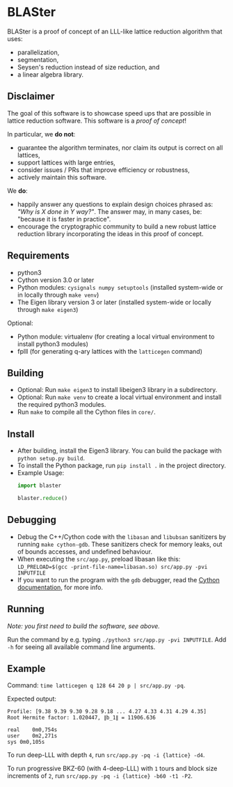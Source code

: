 # BLASter

BLASter is a proof of concept of an LLL-like lattice reduction algorithm that uses:

- parallelization,
- segmentation,
- Seysen's reduction instead of size reduction, and
- a linear algebra library.

## Disclaimer

The goal of this software is to showcase speed ups that are possible in lattice reduction software.
This software is a *proof of concept*!

In particular, we **do not**:

- guarantee the algorithm terminates, nor claim its output is correct on all lattices,
- support lattices with large entries,
- consider issues / PRs that improve efficiency or robustness,
- actively maintain this software.

We **do**:

- happily answer any questions to explain design choices phrased as: *"Why is X done in Y way?"*. The answer may, in many cases, be: "because it is faster in practice".
- encourage the cryptographic community to build a new robust lattice reduction library incorporating the ideas in this proof of concept.

## Requirements

- python3
- Cython version 3.0 or later
- Python modules: `cysignals numpy setuptools` (installed system-wide or in locally through `make venv`)
- The Eigen library version 3 or later (installed system-wide or locally through `make eigen3`)

Optional:

- Python module: virtualenv (for creating a local virtual environment to install python3 modules)
- fplll (for generating q-ary lattices with the `latticegen` command)

## Building

- Optional: Run `make eigen3` to install libeigen3 library in a subdirectory.
- Optional: Run `make venv` to create a local virtual environment and install the required python3 modules.
- Run `make` to compile all the Cython files in `core/`.

## Install

- After building, install the Eigen3 library. You can build the package with `python setup.py build`.
- To install the Python package, run `pip install .` in the project directory.
- Example Usage:
    ```python
    import blaster

    blaster.reduce()
    ```

## Debugging

- Debug the C++/Cython code with the `libasan` and `libubsan` sanitizers by running `make cython-gdb`.
    These sanitizers check for memory leaks, out of bounds accesses, and undefined behaviour.
- When executing the `src/app.py`, preload libasan like this:
    `LD_PRELOAD=$(gcc -print-file-name=libasan.so) src/app.py -pvi INPUTFILE`
- If you want to run the program with the `gdb` debugger, read the [Cython documentation](https://cython.readthedocs.io/en/stable/src/userguide/debugging.html#running-the-debugger), for more info.

## Running

*Note: you first need to build the software, see above.*

Run the command by e.g. typing `./python3 src/app.py -pvi INPUTFILE`.
Add `-h` for seeing all available command line arguments.

## Example

Command: `time latticegen q 128 64 20 p | src/app.py -pq`.

Expected output:
```
Profile: [9.38 9.39 9.30 9.28 9.18 ... 4.27 4.33 4.31 4.29 4.35]
Root Hermite factor: 1.020447, ∥b_1∥ = 11906.636

real	0m0,754s
user	0m2,271s
sys	0m0,105s
```

To run deep-LLL with depth `4`, run `src/app.py -pq -i {lattice} -d4`.

To run progressive BKZ-60 (with 4-deep-LLL) with `1` tours and block size increments of `2`, run `src/app.py -pq -i {lattice} -b60 -t1 -P2`.
